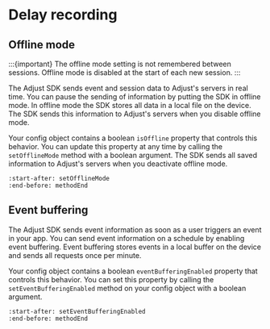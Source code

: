 # Delay recording

## Offline mode

:::{important}
The offline mode setting is not remembered between sessions. Offline mode is disabled at the start of each new session.
:::

The Adjust SDK sends event and session data to Adjust's servers in real time. You can pause the sending of information by putting the SDK in offline mode. In offline mode the SDK stores all data in a local file on the device. The SDK sends this information to Adjust's servers when you disable offline mode.

Your config object contains a boolean `isOffline` property that controls this behavior. You can update this property at any time by calling the `setOfflineMode` method with a boolean argument. The SDK sends all saved information to Adjust's servers when you deactivate offline mode.

```{include} /ios/fragments/Adjust.md
:start-after: setOfflineMode
:end-before: methodEnd
```

## Event buffering

The Adjust SDK sends event information as soon as a user triggers an event in your app. You can send event information on a schedule by enabling event buffering. Event buffering stores events in a local buffer on the device and sends all requests once per minute.

Your config object contains a boolean `eventBufferingEnabled` property that controls this behavior. You can set this property by calling the `setEventBufferingEnabled` method on your config object with a boolean argument.

```{include} /ios/fragments/ADJConfig.md
:start-after: setEventBufferingEnabled
:end-before: methodEnd
```
